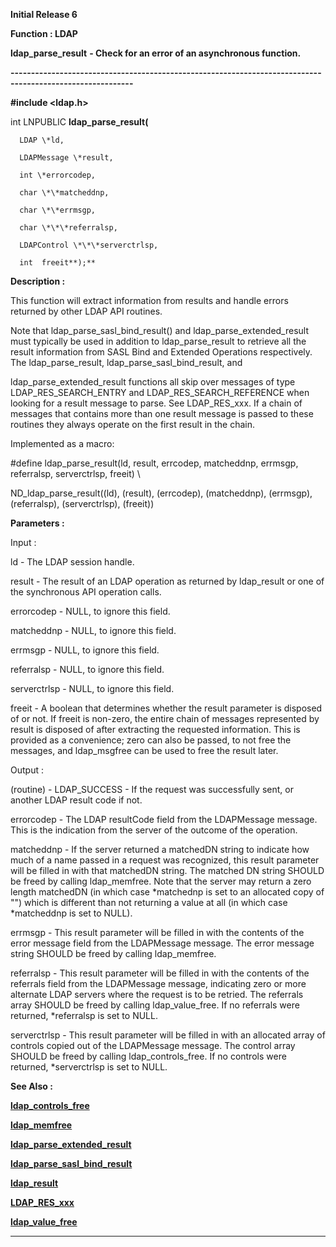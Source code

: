 




<!--
 /\* Font Definitions \*/
 @font-face
 {font-family:Helv;
 panose-1:2 11 6 4 2 2 2 3 2 4;}
@font-face
 {font-family:"Cambria Math";
 panose-1:2 4 5 3 5 4 6 3 2 4;}
 /\* Style Definitions \*/
 p.MsoNormal, li.MsoNormal, div.MsoNormal
 {margin-top:0cm;
 margin-right:0cm;
 margin-bottom:8.0pt;
 margin-left:0cm;
 line-height:107%;
 font-size:11.0pt;
 font-family:"Calibri",sans-serif;}
.MsoChpDefault
 {font-size:11.0pt;}
.MsoPapDefault
 {margin-bottom:8.0pt;
 line-height:107%;}
 /\* Page Definitions \*/
 @page WordSection1
 {size:612.0pt 792.0pt;
 margin:72.0pt 72.0pt 72.0pt 72.0pt;}
div.WordSection1
 {page:WordSection1;}
-->




**Initial Release 6**



**Function : LDAP**



**ldap\_parse\_result** **- Check for
an error of an asynchronous function.**


**----------------------------------------------------------------------------------------------------------**



**#include <ldap.h>**



int
LNPUBLIC **ldap\_parse\_result(**  

      LDAP \*ld,  

      LDAPMessage \*result,  

      int \*errorcodep,  

      char \*\*matcheddnp,  

      char \*\*errmsgp,  

      char \*\*\*referralsp,  

      LDAPControl \*\*\*serverctrlsp,  

      int  freeit**);**



**Description :**



This
function will extract information from results and handle errors returned by
other LDAP API routines.  


 


Note that
ldap\_parse\_sasl\_bind\_result() and ldap\_parse\_extended\_result must typically be
used in addition to ldap\_parse\_result to retrieve all the result information
from SASL Bind and Extended Operations respectively.  The ldap\_parse\_result,
ldap\_parse\_sasl\_bind\_result, and  

ldap\_parse\_extended\_result functions all skip over messages of type
LDAP\_RES\_SEARCH\_ENTRY and LDAP\_RES\_SEARCH\_REFERENCE when looking for a result
message to parse.  See LDAP\_RES\_xxx.  If a chain of messages that contains more
than one result message is passed to these routines they always operate on the
first result in the chain.


 


Implemented
as a macro:


 


#define
ldap\_parse\_result(ld, result, errcodep, matcheddnp, errmsgp, referralsp,
serverctrlsp, freeit) \


             
ND\_ldap\_parse\_result((ld), (result), (errcodep), (matcheddnp), (errmsgp),
(referralsp), (serverctrlsp), (freeit))


 


**Parameters :**



Input :  

ld  -  The LDAP session handle.  

  

result  -  The result of an LDAP operation as returned by ldap\_result or one of
the synchronous API operation calls.  

  

errorcodep  -  NULL, to ignore this field.  

  

matcheddnp  -  NULL, to ignore this field.  

  

errmsgp  -   NULL, to ignore this field.  

  

referralsp  -  NULL, to ignore this field.  

  

serverctrlsp  -  NULL, to ignore this field.  

  

freeit  -  A boolean that determines whether the result parameter is  disposed
of or not.  If freeit is non-zero, the entire chain of messages represented by
result is disposed of after extracting the requested information. This is
provided as a convenience; zero can also be passed, to not free the messages,
and ldap\_msgfree can be used to free the result later.  

  




Output :  

(routine)  -  LDAP\_SUCCESS  - If the request was successfully sent, or another
LDAP result code if not.  

  

  

errorcodep  -  The LDAP  resultCode field from the LDAPMessage message.  This
is the indication from the server of the outcome of the operation.  

  

matcheddnp  -  If the server returned a matchedDN string to indicate how much
of a name passed in a request was recognized, this result parameter will be
filled in with that matchedDN string.  The matched DN string SHOULD be freed by
calling ldap\_memfree.  Note that the server may return a zero length matchedDN
(in which case \*matchednp is set to an allocated copy of "") which is
different than not returning a value at all (in which case \*matcheddnp is set
to NULL).  

  

errmsgp  -  This result parameter will be filled in with the contents of the
error message field from the LDAPMessage message.  The error message string
SHOULD be freed by calling ldap\_memfree.   

  

referralsp  -  This result parameter will be filled in with the contents of the
referrals field from the LDAPMessage message, indicating zero or more alternate
LDAP servers where the request is to be retried.  The referrals array SHOULD be
freed by calling ldap\_value\_free.   If no referrals were returned, \*referralsp
is set to NULL.  

  

serverctrlsp  -  This result parameter will be filled in with an allocated
array of controls copied out of the LDAPMessage message.  The control array
SHOULD be freed by calling ldap\_controls\_free.  If no controls were returned,
\*serverctrlsp is set to NULL.  

  




 **See Also :**


**[ldap\_controls\_free](notes:///8525872100478C66/61FD4E9848264AD28525620B006BA8BD/FA728E830A49FDFD85256F5C00488A7C)**


**[ldap\_memfree](notes:///8525872100478C66/61FD4E9848264AD28525620B006BA8BD/F11748459A77A7EE85256F5C00488A7A)**


**[ldap\_parse\_extended\_result](notes:///8525872100478C66/61FD4E9848264AD28525620B006BA8BD/3EE87DFBDD63B44A85256F5C00488A73)**


**[ldap\_parse\_sasl\_bind\_result](notes:///8525872100478C66/61FD4E9848264AD28525620B006BA8BD/3C3015B72365D13285256F5C00488A72)**


**[ldap\_result](notes:///8525872100478C66/61FD4E9848264AD28525620B006BA8BD/D5FCB8AF5BD5605D85256F5C00488A6F)**


**[LDAP\_RES\_xxx](LDAP_RES_xxx.md)**


**[ldap\_value\_free](notes:///8525872100478C66/61FD4E9848264AD28525620B006BA8BD/69925F36F6F9779185256F5C00488A6D)**



----------------------------------------------------------------------------------------------------------


 





